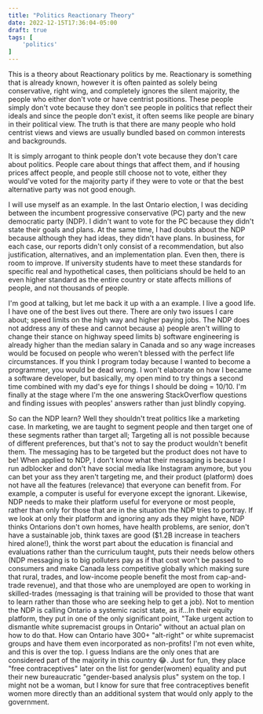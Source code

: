 ```yaml
---
title: "Politics Reactionary Theory"
date: 2022-12-15T17:36:04-05:00
draft: true
tags: [
    'politics'
]
---
```


This is a theory about Reactionary politics by me. Reactionary is something that is already known, however it is often painted as solely being conservative, right wing, and completely ignores the silent majority, the people who either don't vote or have centrist positions. These people simply don't vote because they don't see people in politics that reflect their ideals and since the people don't exist, it often seems like people are binary in their political view. The truth is that there are many people who hold centrist views and views are usually bundled based on common interests and backgrounds.

It is simply arrogant to think people don't vote because they don't care about politics. People care about things that affect them, and if housing prices affect people, and people still choose not to vote, either they would've voted for the majority party if they were to vote or that the best alternative party was not good enough.

I will use myself as an example. In the last Ontario election, I was deciding between the incumbent progressive conservative (PC) party and the new democratic party (NDP). I didn't want to vote for the PC because they didn't state their goals and plans. At the same time, I had doubts about the NDP because although they had ideas, they didn't have plans. In business, for each case, our reports didn't only consist of a recommendation, but also justification, alternatives, and an implementation plan. Even then, there is room to improve. If university students have to meet these standards for specific real and hypothetical cases, then politicians should be held to an even higher standard as the entire country or state affects millions of people, and not thousands of people.

I'm good at talking, but let me back it up with a an example. I live a good life. I have one of the best lives out there. There are only two issues I care about; speed limits on the high way and higher paying jobs. The NDP does not address any of these and cannot because a) people aren't willing to change their stance on highway speed limits b) software engineering is already higher than the median salary in Canada and so any wage increases would be focused on people who weren't blessed with the perfect life circumstances. If you think I program today because I wanted to become a programmer, you would be dead wrong. I won't elaborate on how I became a software developer, but basically, my open mind to try things a second time combined with my dad's eye for things I should be doing = 10/10. I'm finally at the stage where I'm the one answering StackOverflow questions and finding issues with peoples' answers rather than just blindly copying.

So can the NDP learn? Well they shouldn't treat politics like a marketing case. In marketing, we are taught to segment people and then target one of these segments rather than target all; Targeting all is not possible because of different preferences, but that's not to say the product wouldn't benefit them. The messaging has to be targeted but the product does not have to be! When applied to NDP, I don't know what their messaging is because I run adblocker and don't have social media like Instagram anymore, but you can bet your ass they aren't targeting me, and their product (platform) does not have all the features (relevance) that everyone can benefit from. For example, a computer is useful for everyone except the ignorant. Likewise, NDP needs to make their platform useful for everyone or most people, rather than only for those that are in the situation the NDP tries to portray. If we look at only their platform and ignoring any ads they might have, NDP thinks Ontarions don't own homes, have health problems, are senior, don't have a sustainable job, think taxes are good ($1.2B increase in teachers hired alone!), think the worst part about the education is financial and evaluations rather than the curriculum taught, puts their needs below others (NDP messaging is to big polluters pay as if that cost won't be passed to consumers and make Canada less competitive globally which making sure that rural, trades, and low-income people benefit the most from cap-and-trade revenue), and that those who are unemployed are open to working in skilled-trades (messaging is that training will be provided to those that want to learn rather than those who are seeking help to get a job). Not to mention the NDP is calling Ontario a systemic racist state, as if...In their equity platform, they put in one of the only significant point, "Take urgent action to dismantle white supremacist groups in Ontario" without an actual plan on how to do that. How can Ontario have 300+ "alt-right" or white supremacist groups and have them even incorporated as non-profits! I'm not even white, and this is over the top. I guess Indians are the only ones that are considered part of the majority in this country 😂. Just for fun, they place "free contraceptives" later on the list for gender(women) equality and put their new bureaucratic "gender-based analysis plus" system on the top. I might not be a woman, but I know for sure that free contraceptives benefit women more directly than an additional system that would only apply to the government.
